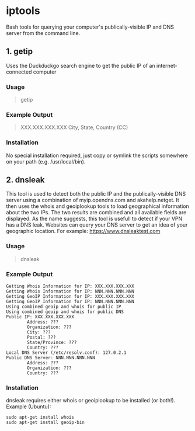 # iptools
Bash tools for querying your computer's publically-visible IP and DNS server from the command line.

## 1. getip
Uses the Duckduckgo search engine to get the public IP of an internet-connected computer
### Usage
> getip
### Example Output
> XXX.XXX.XXX.XXX
> City, State, Country (CC)
### Installation
No special installation required, just copy or symlink the scripts somewhere on your path (e.g. /usr/local/bin).

## 2. dnsleak
This tool is used to detect both the public IP and the publically-visible DNS server using a combination of myip.opendns.com and akahelp.netget. It then uses the whois and geoiplookup tools to load geographical information about the two IPs. The two results are combined and all available fields are displayed. 
As the name suggests, this tool is usefull to detect if your VPN has a DNS leak. Websites can query your DNS server to get an idea of your geographic location. For example: https://www.dnsleaktest.com

### Usage
> dnsleak
### Example Output
```
Getting Whois Information for IP: XXX.XXX.XXX.XXX  
Getting Whois Information for IP: NNN.NNN.NNN.NNN 
Getting GeoIP Information for IP: XXX.XXX.XXX.XXX 
Getting GeoIP Information for IP: NNN.NNN.NNN.NNN 
Using combined geoip and whois for public IP
Using combined geoip and whois for public DNS
Public IP: XXX.XXX.XXX.XXX 
        Address: ??? 
        Organization: ??? 
        City: ???
        Postal: ???
        State/Province: ???
        Country: ???
Local DNS Server (/etc/resolv.conf): 127.0.2.1
Public DNS Server: NNN.NNN.NNN.NNN
        Address: ??? 
        Organization: ??? 
        Country: ???
```

### Installation
dnsleak requires either whois or geoiplookup to be installed (or both!). 
Example (Ubuntu):
```
sudo apt-get install whois
sudo apt-get install geoip-bin 
```
